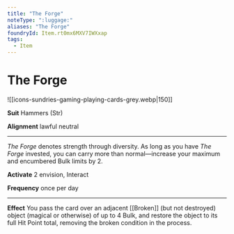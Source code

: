 ```yaml
---
title: "The Forge"
noteType: ":luggage:"
aliases: "The Forge"
foundryId: Item.rt0mx6MXV7IWXxap
tags:
  - Item
---
```


# The Forge
![[icons-sundries-gaming-playing-cards-grey.webp|150]]

**Suit** Hammers (Str)

**Alignment** lawful neutral

* * *

_The Forge_ denotes strength through diversity. As long as you have _The Forge_ invested, you can carry more than normal—increase your maximum and encumbered Bulk limits by 2.

**Activate** 2 envision, Interact

**Frequency** once per day

* * *

**Effect** You pass the card over an adjacent [[Broken]] (but not destroyed) object (magical or otherwise) of up to 4 Bulk, and restore the object to its full Hit Point total, removing the broken condition in the process.
